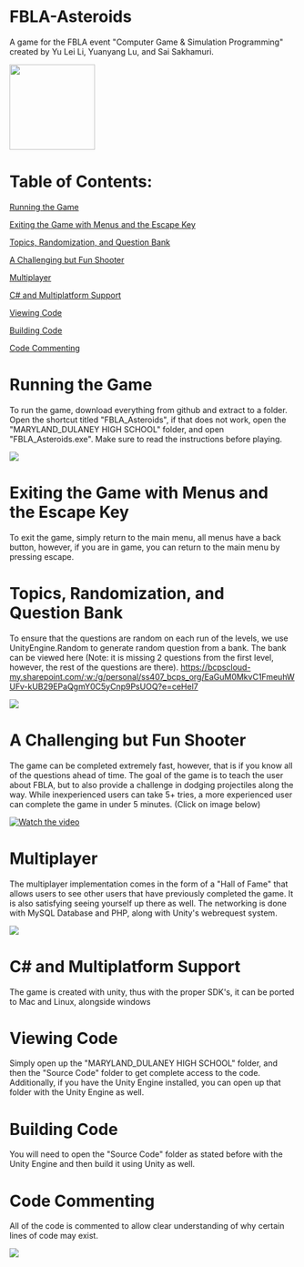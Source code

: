 # FBLA-Asteroids
A game for the FBLA event "Computer Game &amp; Simulation Programming" created by Yu Lei Li, Yuanyang Lu, and Sai Sakhamuri.

<img src="https://cdn.discordapp.com/attachments/380481535641387009/547219298805088256/icons8-next-page-100.png" width="150" height="150">

# Table of Contents:

[Running the Game](https://github.com/Polarr/FBLA-Asteroids/blob/master/README.md#running-the-game)

[Exiting the Game with Menus and the Escape Key](https://github.com/Polarr/FBLA-Asteroids#exiting-the-game-with-menus-and-the-escape-key)

[Topics, Randomization, and Question Bank](https://github.com/Polarr/FBLA-Asteroids#topics-randomization-and-question-bank)

[A Challenging but Fun Shooter](https://github.com/Polarr/FBLA-Asteroids#a-challenging-but-fun-shooter)

[Multiplayer](https://github.com/Polarr/FBLA-Asteroids#multiplayer)

[C# and Multiplatform Support](https://github.com/Polarr/FBLA-Asteroids#c-and-multiplatform-support)

[Viewing Code](https://github.com/Polarr/FBLA-Asteroids#viewing-code)

[Building Code](https://github.com/Polarr/FBLA-Asteroids#building-code)

[Code Commenting](https://github.com/Polarr/FBLA-Asteroids#code-commenting)

# Running the Game
To run the game, download everything from github and extract to a folder. Open the shortcut titled "FBLA_Asteroids", if that does not work, open the "MARYLAND_DULANEY HIGH SCHOOL" folder, and open "FBLA_Asteroids.exe". Make sure to read the instructions before playing.

<img src="https://i.gyazo.com/5fb61069b1671d18096f779f2999636f.png">

# Exiting the Game with Menus and the Escape Key
To exit the game, simply return to the main menu, all menus have a back button, however, if you are in game, you can return to the main menu by pressing escape.

# Topics, Randomization, and Question Bank
To ensure that the questions are random on each run of the levels, we use UnityEngine.Random to generate random question from a bank. The bank can be viewed here (Note: it is missing 2 questions from the first level, however, the rest of the questions are there). https://bcpscloud-my.sharepoint.com/:w:/g/personal/ss407_bcps_org/EaGuM0MkvC1FmeuhWUFv-kUB29EPaQgmY0C5yCnp9PsUOQ?e=ceHel7

<img src="https://i.gyazo.com/40f59ddc0d18813892537f556ff1dc28.png">

# A Challenging but Fun Shooter
The game can be completed extremely fast, however, that is if you know all of the questions ahead of time. The goal of the game is to teach the user about FBLA, but to also provide a challenge in dodging projectiles along the way. While inexperienced users can take 5+ tries, a more experienced user can complete the game in under 5 minutes. (Click on image below)

[![Watch the video](https://i.gyazo.com/e601d64eb8ebad46b73b7179ddbab2f6.png)](https://www.youtube.com/embed/SQlu2h6KOTA)

# Multiplayer
The multiplayer implementation comes in the form of a "Hall of Fame" that allows users to see other users that have previously completed the game. It is also satisfying seeing yourself up there as well. The networking is done with MySQL Database and PHP, along with Unity's webrequest system.

<img src="https://i.gyazo.com/8d65d1af76ef5be1e3178b37b5b310bf.png">

# C# and Multiplatform Support
The game is created with unity, thus with the proper SDK's, it can be ported to Mac and Linux, alongside windows

# Viewing Code
Simply open up the "MARYLAND_DULANEY HIGH SCHOOL" folder, and then the "Source Code" folder to get complete access to the code. Additionally, if you have the Unity Engine installed, you can open up that folder with the Unity Engine as well.

# Building Code
You will need to open the "Source Code" folder as stated before with the Unity Engine and then build it using Unity as well.

# Code Commenting
All of the code is commented to allow clear understanding of why certain lines of code may exist.

<img src="https://i.gyazo.com/835ce2a57221b3c4bfa75bfea70a88a5.png">

